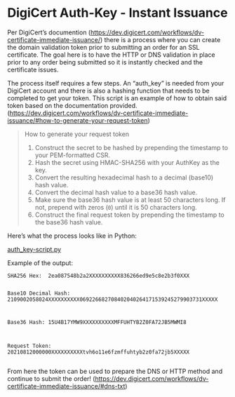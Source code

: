 <h1 id="digicert-auth-key---instant-issuance">DigiCert Auth-Key - Instant Issuance</h1>
<p>Per DigiCert’s documention (<a href="https://dev.digicert.com/workflows/dv-certificate-immediate-issuance/">https://dev.digicert.com/workflows/dv-certificate-immediate-issuance/</a>) there is a process where you can create the domain validation token prior to submitting an order for an SSL certificate. The goal here is to have the HTTP or DNS validation in place prior to any order being submitted so it is instantly checked and the certificate issues.</p>
<p>The process itself requires a few steps. An “auth_key” is needed from your DigiCert account and there is also a hashing function that needs to be completed to get your token. This script is an example of how to obtain said token based on the documentation provided. (<a href="https://dev.digicert.com/workflows/dv-certificate-immediate-issuance/#how-to-generate-your-request-token">https://dev.digicert.com/workflows/dv-certificate-immediate-issuance/#how-to-generate-your-request-token</a>)</p>
<blockquote>
<p>How to generate your request token</p>
<ol>
<li>Construct the secret to be hashed by prepending the timestamp to your PEM-formatted CSR.</li>
<li>Hash the secret using HMAC-SHA256 with your AuthKey as the key.</li>
<li>Convert the resulting hexadecimal hash to a decimal (base10) hash value.</li>
<li>Convert the decimal hash value to a base36 hash value.</li>
<li>Make sure the base36 hash value is at least 50 characters long. If not, prepend with zeros (<code>0</code>) until it is 50 characters long.</li>
<li>Construct the final request token by prepending the timestamp to the base36 hash value.</li>
</ol>
</blockquote>
<p>Here’s what the process looks like in Python:</p>
<p><a href="https://github.com/remorseville/DigiCert_Auth-key/blob/main/auth-key_script.py">auth_key-script.py</a></p>
<p>Example of the output:</p>
<pre><code>SHA256 Hex:  2ea087548b2a2XXXXXXXXXX836266ed9e5c8e2b3f0XXX 

Base10 Decimal Hash:  2109002058024XXXXXXXXXX069226682708402040264171539245279903731XXXXX 

Base36 Hash:  15U4B17YMW9XXXXXXXXXXMFFUHTYB2Z0FA72JB5MWMI8 

Request Token:  20210812000000XXXXXXXXXXtvh6o11e6fzmffuhtyb2z0fa72jb5XXXXX
</code></pre>
<p>From here the token can be used to prepare the DNS or HTTP method and continue to submit the order! (<a href="https://dev.digicert.com/workflows/dv-certificate-immediate-issuance/#dns-txt">https://dev.digicert.com/workflows/dv-certificate-immediate-issuance/#dns-txt</a>)</p>


